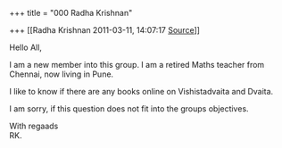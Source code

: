 +++
title = "000 Radha Krishnan"

+++
[[Radha Krishnan	2011-03-11, 14:07:17 [Source](https://groups.google.com/g/samskrita/c/5OPmGdrtD_Y)]]



Hello All,

I am a new member into this group. I am a retired Maths teacher from  
Chennai, now living in Pune.

I like to know if there are any books online on Vishistadvaita and Dvaita.

I am sorry, if this question does not fit into the groups objectives.

With regaads  
RK.  

